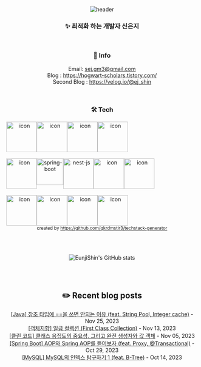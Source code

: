 <div align="center">

![header](https://capsule-render.vercel.app/api?type=waving&color=0:e0c3fc,100:a6c1ee&height=300&section=header&text=Woody's%20github&fontSize=90&fontColor=FFFFFF)
### ✨ 최적화 하는 개발자 신은지

</br>

 ### 🌱 Info 
Email: sej.gm3@gmail.com </br>
Blog : https://hogwart-scholars.tistory.com/ </br>
Second Blog : https://velog.io/@ej_shin 

</br>

### 🛠 Tech 
<p align="center">
<div style="display: flex; align-items: flex-start;">
<img src="https://techstack-generator.vercel.app/java-icon.svg" alt="icon" width="80" height="80" />
<img src="https://techstack-generator.vercel.app/js-icon.svg" alt="icon" width="80" height="80" />
<img src="https://techstack-generator.vercel.app/ts-icon.svg" alt="icon" width="80" height="80" />
<img src="https://techstack-generator.vercel.app/python-icon.svg" alt="icon" width="80" height="80" />
</div> </br>
<div style="display: flex; align-items: flex-start;">
<img src="https://techstack-generator.vercel.app/restapi-icon.svg" alt="icon" width="80" height="80" />
<img src="https://user-images.githubusercontent.com/38103085/181780616-1a299b1f-990a-468b-b708-dec753ba7851.png" alt="spring-boot" wide="70" height="70">
<img src="https://user-images.githubusercontent.com/38103085/201467463-63243cca-c2b4-4fef-8370-1e9327c50c84.svg" alt= "nest-js" wide="80" height="80">
<img src="https://techstack-generator.vercel.app/django-icon.svg" alt="icon" width="80" height="80" />
<img src="https://techstack-generator.vercel.app/graphql-icon.svg" alt="icon" width="80" height="80" />
</div> </br>
<div style="display: flex; align-items: flex-start;">
<img src="https://techstack-generator.vercel.app/mysql-icon.svg" alt="icon" width="80" height="80" />
<img src="https://techstack-generator.vercel.app/aws-icon.svg" alt="icon" width="80" height="80" />
<img src="https://techstack-generator.vercel.app/docker-icon.svg" alt="icon" width="80" height="80" />
<img src="https://techstack-generator.vercel.app/github-icon.svg" alt="icon" width="80" height="80" />
</div>
<sub>created by <a href="https://github.com/qkrdmstlr3/techstack-generator" target="_blank">https://github.com/qkrdmstlr3/techstack-generator</a>
</sub>  
</p>

</br></br>

![EunjiShin's GitHub stats](https://github-readme-stats.vercel.app/api?username=EunjiShin&show_icons=true&theme=buefy)

</br></br>

## ✏️ Recent blog posts

[[Java] 참조 타입에 ==을 쓰면 안되는 이유 (feat. String Pool, Integer cache)](https://hogwart-scholars.tistory.com/entry/Java-%EC%B0%B8%EC%A1%B0-%ED%83%80%EC%9E%85%EC%97%90-%EC%9D%84-%EC%93%B0%EB%A9%B4-%EC%95%88%EB%90%98%EB%8A%94-%EC%9D%B4%EC%9C%A0-feat-String-Pool-Integer-cache) - Nov 25, 2023<br>
[[객체지향] 일급 컬렉션 (First Class Collection)](https://hogwart-scholars.tistory.com/entry/Java-%EC%9D%BC%EA%B8%89-%EC%BB%AC%EB%A0%89%EC%85%98-First-Class-Collection) - Nov 13, 2023<br>
[[클린 코드] 클래스 응집도의 중요성, 그리고 완전 생성자와 값 객체](https://hogwart-scholars.tistory.com/entry/%ED%81%B4%EB%A6%B0-%EC%BD%94%EB%93%9C-%EC%99%84%EC%A0%84-%EC%83%9D%EC%84%B1%EC%9E%90%EC%99%80-%EA%B0%92-%EA%B0%9D%EC%B2%B4%EB%A1%9C-%EC%95%88%EC%A0%84%ED%95%98%EA%B2%8C-%ED%81%B4%EB%9E%98%EC%8A%A4-%EA%B4%80%EB%A6%AC%ED%95%98%EA%B8%B0) - Nov 05, 2023<br>
[[Spring Boot] AOP와 Spring AOP를 뜯어보자 (feat. Proxy, @Transactional)](https://hogwart-scholars.tistory.com/entry/Spring-Boot-AOP%EC%99%80-Spring-AOP%EB%A5%BC-%EB%9C%AF%EC%96%B4%EB%B3%B4%EC%9E%90-feat-Proxy) - Oct 29, 2023<br>
[[MySQL] MySQL의 인덱스 탐구하기 1 (feat. B-Tree)](https://hogwart-scholars.tistory.com/entry/MySQL-MySQL%EC%9D%98-%EC%9D%B8%EB%8D%B1%EC%8A%A4-%ED%83%90%EA%B5%AC%ED%95%98%EA%B8%B0-1-feat-B-Tree) - Oct 14, 2023<br>
